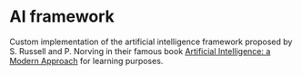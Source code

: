 # AI framework

Custom implementation of the artificial intelligence framework proposed by S. Russell and P. Norving in their famous book [Artificial Intelligence: a Modern Approach](http://aima.cs.berkeley.edu/) for learning purposes.
